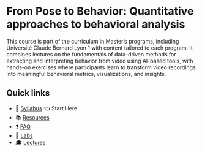 # From Pose to Behavior: Quantitative approaches to behavioral analysis

This course is part of the curriculum in Master’s programs, including Université Claude Bernard Lyon 1  with content tailored to each program. It combines lectures on the fundamentals of data-driven methods for extracting and interpreting behavior from video using AI-based tools, with hands-on exercises where participants learn to transform video recordings into meaningful behavioral metrics, visualizations, and insights. 

## Quick links
- 📘 [Syllabus](syllabus) 👈 Start Here
- 📚 [Resources](resources)
- ❓ [FAQ](FAQ)
- 🧪 [Labs](labs/labeling-lab)
- 🎓 [Lectures](lectures/intro)